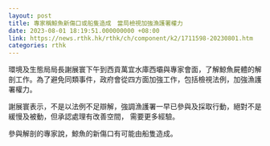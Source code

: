 ```yaml
---
layout: post
title: 專家稱鯨魚新傷口或船隻造成　當局檢視加強漁護署權力
date: 2023-08-01 18:19:51.000000000 +08:00
link: https://news.rthk.hk/rthk/ch/component/k2/1711598-20230801.htm
categories: rthk
---
```


環境及生態局局長謝展寰下午到西貢萬宜水庫西壩與專家會面，了解鯨魚屍體的解剖工作。為了避免同類事件，政府會從四方面加強工作，包括檢視法例，加強漁護署權力。

謝展寰表示，不是以法例不足辯解，強調漁護署一早已參與及採取行動，絕對不是緩慢及被動，但承認處理有改善空間， 需要更多經驗。

參與解剖的專家說，鯨魚的新傷口有可能由船隻造成。

